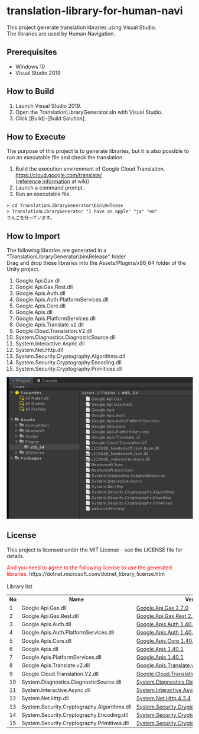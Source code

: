 # translation-library-for-human-navi
This project generate translation libraries using Visual Studio.  
The libraries are used by Human Navigation.

## Prerequisites

- Windows 10
- Visual Studio 2019

## How to Build

1. Launch Visual Studio 2019.
2. Open the TranslationLibraryGenerator.sln with Visual Studio.
3. Click [Build]-[Build Solution].


## How to Execute

The purpose of this project is to generate libraries, but it is also possible to run an executable file and check the translation.

1. Build the execution environment of Google Cloud Translation.  
https://cloud.google.com/translate/  
([reference information](Wiki/Home) at wiki)
2. Launch a command prompt.
3. Run an executable file.  
```
> cd TranslationLibraryGenerator\bin\Release
> TranslationLibraryGenerator "I have an apple" "ja" "en"  
りんごを持っています。
```


## How to Import

The following libraries are generated in a "TranslationLibraryGenerator\bin\Release" folder.  
Drag and drop these libraries into the Assets/Plugins/x86_64 folder of the Unity project.  
1. Google.Api.Gax.dll
2. Google.Api.Gax.Rest.dll
3. Google.Apis.Auth.dll
4. Google.Apis.Auth.PlatformServices.dll
5. Google.Apis.Core.dll
6. Google.Apis.dll
7. Google.Apis.PlatformServices.dll
8. Google.Apis.Translate.v2.dll
9. Google.Cloud.Translation.V2.dll
10. System.Diagnostics.DiagnosticSource.dll
11. System.Interactive.Async.dll
12. System.Net.Http.dll
13. System.Security.Cryptography.Algorithms.dll
14. System.Security.Cryptography.Encoding.dll
15. System.Security.Cryptography.Primitives.dll

![ImportLibraries](https://github.com/PartnerRobotChallengeVirtual/translation-library-for-human-navi/blob/master/images/ImportLibraries.png)

## License

This project is licensed under the MIT License - see the LICENSE file for details.

<span style="color:red;">
And you need to agree to the following license to use the generated libraries.
</span>  
https://dotnet.microsoft.com/dotnet_library_license.htm  
  <br>  
  <br>  
Library list

<table>
<tr><th> No </th><th> Name </th><th> Version </th><th> License </th></tr>
<tr>
  <td> 1 </td><td> Google.Api.Gax.dll </td>
  <td> <a href="https://www.nuget.org/packages/Google.Api.Gax/2.7.0">Google.Api.Gax 2.7.0</a> </td>
  <td> <a href="https://www.nuget.org/packages/Google.Api.Gax/2.7.0/License">License</a> </td>
</tr>
<tr>
  <td> 2 </td><td> Google.Api.Gax.Rest.dll </td>
  <td> <a href="https://www.nuget.org/packages/Google.Api.Gax.Rest/2.7.0">Google.Api.Gax.Rest 2.7.0</a> </td>
  <td> <a href="https://www.nuget.org/packages/Google.Api.Gax.Rest/2.7.0/License">License</a> </td>
</tr>
<tr>
  <td> 3 </td><td> Google.Apis.Auth.dll </td>
  <td> <a href="https://www.nuget.org/packages/Google.Apis.Auth/1.40.1">Google.Apis.Auth 1.40.1</a> </td>
  <td> <a href="https://www.nuget.org/packages/Google.Apis.Auth/1.40.1/License">License</a> </td>
</tr>
<tr>
  <td> 4 </td><td> Google.Apis.Auth.PlatformServices.dll </td>
  <td> <a href="https://www.nuget.org/packages/Google.Apis.Auth/1.40.1">Google.Apis.Auth 1.40.1</a> </td>
  <td> <a href="https://www.nuget.org/packages/Google.Apis.Auth/1.40.1/License">License</a> </td>
</tr>
<tr>
  <td> 5 </td><td> Google.Apis.Core.dll </td>
  <td> <a href="https://www.nuget.org/packages/Google.Apis.Core/1.40.1">Google.Apis.Core 1.40.1</a> </td>
  <td> <a href="https://www.nuget.org/packages/Google.Apis.Core/1.40.1/License">License</a> </td>
</tr>
<tr>
  <td> 6 </td><td> Google.Apis.dll </td>
  <td> <a href="https://www.nuget.org/packages/Google.Apis/1.40.1">Google.Apis 1.40.1</a> </td>
  <td> <a href="https://www.nuget.org/packages/Google.Apis/1.40.1/License">License</a> </td>
</tr>
<tr>
  <td> 7 </td><td> Google.Apis.PlatformServices.dll </td>
  <td> <a href="https://www.nuget.org/packages/Google.Apis/1.40.1">Google.Apis 1.40.1</a> </td>
  <td> <a href="https://www.nuget.org/packages/Google.Apis/1.40.1/License">License</a> </td>
</tr>
<tr>
  <td> 8 </td><td> Google.Apis.Translate.v2.dll </td>
  <td> <a href="https://www.nuget.org/packages/Google.Apis.Translate.v2/1.40.1.875">Google.Apis.Translate.v2.1.40.1.875</a> </td>
  <td> <a href="https://www.nuget.org/packages/Google.Apis.Translate.v2/1.40.1.875/License">License</a> </td>
</tr>
<tr>
  <td> 9 </td><td> Google.Cloud.Translation.V2.dll </td>
  <td> <a href="https://www.nuget.org/packages/Google.Cloud.Translation.V2/1.1.0">Google.Cloud.Translation.V2 1.1.0</a> </td>
  <td> <a href="https://www.apache.org/licenses/LICENSE-2.0">License</a> </td>
</tr>
<tr>
  <td> 10 </td><td> System.Diagnostics.DiagnosticSource.dll </td>
  <td> <a href="https://www.nuget.org/packages/System.Diagnostics.DiagnosticSource/4.5.1">System.Diagnostics.DiagnosticSource.4.5.1</a> </td>
  <td> <a href="https://github.com/dotnet/corefx/blob/master/LICENSE.TXT">License</a> </td>
</tr>
<tr>
  <td> 11 </td><td> System.Interactive.Async.dll </td>
  <td> <a href="https://www.nuget.org/packages/System.Interactive.Async/3.2.0">System.Interactive.Async.3.2.0</a> </td>
  <td> <a href="https://github.com/dotnet/reactive/blob/master/LICENSE">License</a> </td>
</tr>
<tr>
  <td> 12 </td><td> System.Net.Http.dll </td>
  <td> <a href="https://www.nuget.org/packages/System.Net.Http/4.3.4">System.Net.Http.4.3.4</a> </td>
  <td> <a href="https://dotnet.microsoft.com/dotnet_library_license.htm">License</a> </td>
</tr>
<tr>
  <td> 13 </td><td> System.Security.Cryptography.Algorithms.dll </td>
  <td> <a href="https://www.nuget.org/packages/System.Security.Cryptography.Algorithms/4.3.1">System.Security.Cryptography.Algorithms.4.3.1</a> </td>
  <td> <a href="https://dotnet.microsoft.com/dotnet_library_license.htm">License</a> </td>
</tr>
<tr>
  <td> 14 </td><td> System.Security.Cryptography.Encoding.dll </td>
  <td> <a href="https://www.nuget.org/packages/System.Security.Cryptography.Encoding/4.3.0">System.Security.Cryptography.Encoding.4.3.0</a> </td>
  <td> <a href="https://dotnet.microsoft.com/dotnet_library_license.htm">License</a> </td>
</tr>
<tr>
  <td> 15 </td><td> System.Security.Cryptography.Primitives.dll </td>
  <td> <a href="https://www.nuget.org/packages/System.Security.Cryptography.Primitives/4.3.0">System.Security.Cryptography.Primitives.4.3.0</a> </td>
  <td> <a href="https://dotnet.microsoft.com/dotnet_library_license.htm">License</a> </td>
</tr>
</table>
